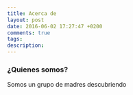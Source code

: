 ```yaml
---
title: Acerca de
layout: post
date: 2016-06-02 17:27:47 +0200
comments: true
tags:
description:
---
```


### ¿Quienes somos?

Somos un grupo de madres descubriendo 